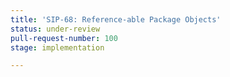 ```yaml
---
title: 'SIP-68: Reference-able Package Objects'
status: under-review
pull-request-number: 100
stage: implementation

---
```

